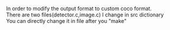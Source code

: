 In order to modify the output format to custom coco format.
<br> There are two files(detector.c,image.c) I change in src dictionary
<br> You can directly change it in file after you "make" 
